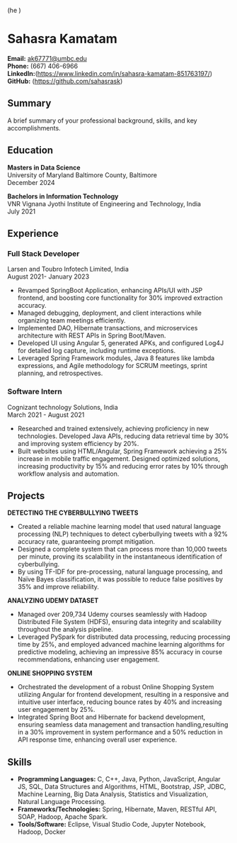 (he  )

# Sahasra Kamatam

**Email:** ak67771@umbc.edu  
**Phone:** (667) 406-6966  
**LinkedIn:**(https://www.linkedin.com/in/sahasra-kamatam-851763197/)  
**GitHub:** (https://github.com/sahasrask)

## Summary
A brief summary of your professional background, skills, and key accomplishments.

## Education
**Masters in Data Science**  
University of Maryland Baltimore County, Baltimore  
December 2024

**Bachelors in Information Technology**  
VNR Vignana Jyothi Institute of Engineering and Technology, India  
July 2021

## Experience

### Full Stack Developer  
Larsen and Toubro Infotech Limited, India  
August 2021- January 2023

- Revamped SpringBoot Application, enhancing APIs/UI with JSP frontend, and boosting core functionality for 30% improved extraction accuracy.
- Managed debugging, deployment, and client interactions while organizing team meetings efficiently.
- Implemented DAO, Hibernate transactions, and microservices architecture with REST APIs in Spring Boot/Maven.
- Developed UI using Angular 5, generated APKs, and configured Log4J for detailed log capture, including runtime exceptions.
- Leveraged Spring Framework modules, Java 8 features like lambda expressions, and Agile methodology for SCRUM meetings, sprint planning, and retrospectives.

### Software Intern  
Cognizant technology Solutions, India  
March 2021 - August 2021

- Researched and trained extensively, achieving proficiency in new technologies. Developed Java APIs, reducing data retrieval time by 30% and improving system efficiency by 20%.
- Built websites using HTML/Angular, Spring Framework achieving a 25% increase in mobile traffic engagement. Designed optimized solutions, increasing productivity by 15% and reducing error rates by 10% through workflow analysis and automation.

## Projects
**DETECTING THE CYBERBULLYING TWEETS**  
- Created a reliable machine learning model that used natural language processing (NLP) techniques to detect cyberbullying tweets with a 92% accuracy rate, guaranteeing prompt mitigation.
- Designed a complete system that can process more than 10,000 tweets per minute, proving its scalability in the instantaneous
identification of cyberbullying.
- By using TF-IDF for pre-processing, natural language processing, and Naïve Bayes classification, it was possible to reduce false
positives by 35% and improve reliability.

**ANALYZING UDEMY DATASET**  
- Managed over 209,734 Udemy courses seamlessly with Hadoop Distributed File System (HDFS), ensuring data integrity and scalability throughout the analysis pipeline.
- Leveraged PySpark for distributed data processing, reducing processing time by 25%, and employed advanced machine learning algorithms for predictive modeling, achieving an impressive 85% accuracy in course recommendations, enhancing user engagement.

**ONLINE SHOPPING SYSTEM**  
- Orchestrated the development of a robust Online Shopping System utilizing Angular for frontend development, resulting in a responsive and intuitive user interface, reducing bounce rates by 40% and increasing user engagement by 25%.
- Integrated Spring Boot and Hibernate for backend development, ensuring seamless data management and transaction handling,resulting in a 30% improvement in system performance and a 50% reduction in API response time, enhancing overall user experience.


## Skills
- **Programming Languages:** C, C++, Java, Python, JavaScript, Angular JS, SQL, Data Structures and Algorithms, HTML, Bootstrap, JSP, JDBC, Machine Learning, Big Data Analysis, Statistics and Visualization, Natural Language Processing.
- **Frameworks/Technologies:** Spring, Hibernate, Maven, RESTful API, SOAP, Hadoop, Apache Spark.
- **Tools/Software:** Eclipse, Visual Studio Code, Jupyter Notebook, Hadoop, Docker

